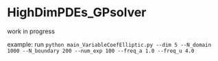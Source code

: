 # HighDimPDEs_GPsolver
work in progress

example: run `python main_VariableCoefElliptic.py --dim 5 --N_domain 1000 --N_boundary 200 --num_exp 100 --freq_a 1.0 --freq_u 4.0`
